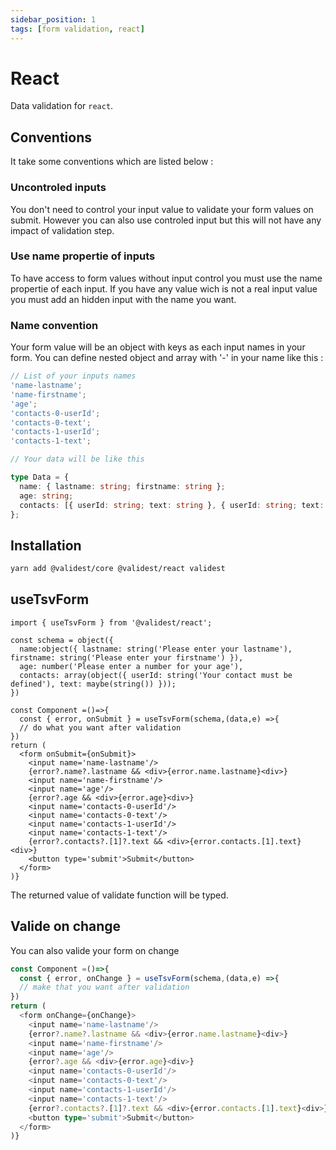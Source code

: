 ```yaml
---
sidebar_position: 1
tags: [form validation, react]
---
```


# React

Data validation for `react`.

## Conventions

It take some conventions which are listed below :

### Uncontroled inputs

You don't need to control your input value to validate your form values on submit. However you can also use controled input but this will not have any impact of validation step.

### Use name propertie of inputs

To have access to form values without input control you must use the name propertie of each input.
If you have any value wich is not a real input value you must add an hidden input with the name you want.

### Name convention

Your form value will be an object with keys as each input names in your form.
You can define nested object and array with '-' in your name like this :

```ts
// List of your inputs names
'name-lastname';
'name-firstname';
'age';
'contacts-0-userId';
'contacts-0-text';
'contacts-1-userId';
'contacts-1-text';

// Your data will be like this

type Data = {
  name: { lastname: string; firstname: string };
  age: string;
  contacts: [{ userId: string; text: string }, { userId: string; text: string }];
};
```

## Installation

```sh
yarn add @validest/core @validest/react validest
```

## useTsvForm

```tsx
import { useTsvForm } from '@validest/react';

const schema = object({
  name:object({ lastname: string('Please enter your lastname'), firstname: string('Please enter your firstname') }),
  age: number('Please enter a number for your age'),
  contacts: array(object({ userId: string('Your contact must be defined'), text: maybe(string()) }));
})

const Component =()=>{
  const { error, onSubmit } = useTsvForm(schema,(data,e) =>{
  // do what you want after validation
})
return (
  <form onSubmit={onSubmit}>
    <input name='name-lastname'/>
    {error?.name?.lastname && <div>{error.name.lastname}<div>}
    <input name='name-firstname'/>
    <input name='age'/>
    {error?.age && <div>{error.age}<div>}
    <input name='contacts-0-userId'/>
    <input name='contacts-0-text'/>
    <input name='contacts-1-userId'/>
    <input name='contacts-1-text'/>
    {error?.contacts?.[1]?.text && <div>{error.contacts.[1].text}<div>}
    <button type='submit'>Submit</button>
  </form>
)}
```

The returned value of validate function will be typed.

## Valide on change

You can also valide your form on change

```ts
const Component =()=>{
  const { error, onChange } = useTsvForm(schema,(data,e) =>{
  // make that you want after validation
})
return (
  <form onChange={onChange}>
    <input name='name-lastname'/>
    {error?.name?.lastname && <div>{error.name.lastname}<div>}
    <input name='name-firstname'/>
    <input name='age'/>
    {error?.age && <div>{error.age}<div>}
    <input name='contacts-0-userId'/>
    <input name='contacts-0-text'/>
    <input name='contacts-1-userId'/>
    <input name='contacts-1-text'/>
    {error?.contacts?.[1]?.text && <div>{error.contacts.[1].text}<div>}
    <button type='submit'>Submit</button>
  </form>
)}
```
